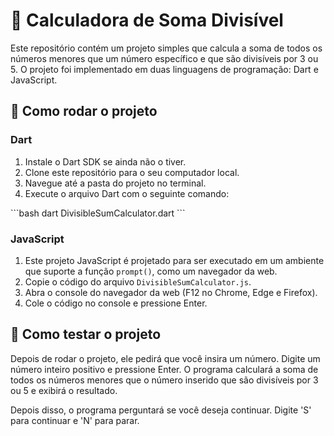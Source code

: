 # 🚀 Calculadora de Soma Divisível


Este repositório contém um projeto simples que calcula a soma de todos os números menores que um número específico e que são divisíveis por 3 ou 5. O projeto foi implementado em duas linguagens de programação: Dart e JavaScript.

## 🎯 Como rodar o projeto

### Dart

1. Instale o Dart SDK se ainda não o tiver. 
2. Clone este repositório para o seu computador local.
3. Navegue até a pasta do projeto no terminal.
4. Execute o arquivo Dart com o seguinte comando:

\`\`\`bash
dart DivisibleSumCalculator.dart
\`\`\`

### JavaScript

1. Este projeto JavaScript é projetado para ser executado em um ambiente que suporte a função `prompt()`, como um navegador da web.
2. Copie o código do arquivo `DivisibleSumCalculator.js`.
3. Abra o console do navegador da web (F12 no Chrome, Edge e Firefox).
4. Cole o código no console e pressione Enter.

## 🧪 Como testar o projeto

Depois de rodar o projeto, ele pedirá que você insira um número. Digite um número inteiro positivo e pressione Enter. O programa calculará a soma de todos os números menores que o número inserido que são divisíveis por 3 ou 5 e exibirá o resultado.

Depois disso, o programa perguntará se você deseja continuar. Digite 'S' para continuar e 'N' para parar.
